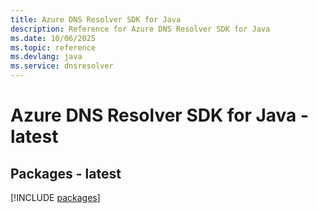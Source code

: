 ```yaml
---
title: Azure DNS Resolver SDK for Java
description: Reference for Azure DNS Resolver SDK for Java
ms.date: 10/06/2025
ms.topic: reference
ms.devlang: java
ms.service: dnsresolver
---
```

# Azure DNS Resolver SDK for Java - latest
## Packages - latest
[!INCLUDE [packages](dns-resolver-index.md)]